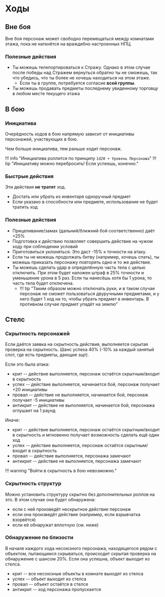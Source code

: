# Ходы

## Вне боя

Вне боя персонаж может свободно перемещаться между комнатами этажа, 
пока не наткнётся на враждебно настроенных НПЦ.

### Полезные действия

+ Ты можешь телепортироваться к Стражу. Однако в этом случае после победы над Стражем вернуться обратно ты не сможешь, так что убедись, что ты более не хочешь находиться на этом этаже. 
    + Если ты в группе, потребуется согласие **всей группы**.
+ Ты можешь продавать предметы последнему увиденному торговцу в любом месте текущего этажа  

## В бою

### Инициатива

Очерёдность ходов в бою напрямую зависит от инициативы персонажей, участвующих в бою.

Чем больше инициатива, тем раньше ходит персонаж.

!!! info "Инициатива роллится по принципу `1d20 + Уровень Персонажа`"
!!! tip "Инициативу можно перебросить! Если успеешь, конечно."

### Быстрые действия

Эти действия **не тратят** ход.

+ Достать или убрать из инвентаря одноручный предмет
+ Если указано в способности или предмете, использование не будет тратить ход

### Полезные действия

+ Прицеливание/замах (дальний/ближний бой соответственно) даёт +25% 
+ Подготовка к действию позволяет совершить действие на чужом ходу при соблюдении условий
+ Приготовиться уклоняться. Это даст -15% к точности на атаку.
+ Если ты не можешь продолжать битву (например, хочешь спать), ты можешь приказать персонажу повторять одно и то же действие.
+ Ты можешь сделать удар в определённую часть тела с целью отключить. При этом будет наложен штраф в 25% точности и уменьшение урона в 5 раз. Если ты нанесёшь хотя бы 1 урона, то часть тела будет отключена.
    + !!! tip "Таким образом можно отключать руки, и в таком случае персонаж не сможет пользоваться двуручными предметами, и у него будет 1 ход на то, чтобы убрать предмет в инвентарь. В противном случае предмет упадёт на землю"

## Стелс

### Скрытность персонажей
Если даётся заявка на скрытность действия, выполняется скрытая проверка на скрытность. Шанс успеха 40% (-10% за каждый занятый слот, где есть предметы, дающие зщт).

Если это была атака:

* крит -- действие выполняется, персонаж остаётся скрытным/входит в скрытность
* успех -- действие выполняется, начинается бой, персонаж получает +20 инициативы
* провал -- действие не выполняется, начинается бой, персонаж получает -5 инициативы
* антикрит -- действие не выполняется, начинается бой, персонажа оглушает на 1 раунд

Иначе:

* крит -- действие выполняется, персонаж остаётся скрытным/входит в скрытность и мгновенно получает возможность сделать ещё один ход
* успех -- действие выполняется, персонаж остаётся скрытным/входит в скрытность
* провал -- действие выполняется, персонажа замечают
* антикрит -- действие не выполняется, персонажа замечают

!!! warning "Войти в скрытность в бою невозможно."

### Скрытность структур
Можно установить структуру скрытно без дополнительных роллов на это. В этом случае она будет обнаружена:

* если с ней произведёт нескрытное действие персонаж
* если она произведёт действие (например, если взрывчатка взорвётся)
* если её обнаружат вплотную (см. ниже)

### Обнаружение по близости
В начале каждого хода несоюзного персонажа, находящегося рядом с объектом, пытающимся скрываться, происходит скрытая проверка на обнаружение с шансом 20%. Если она успешна, объект выходит из стелса.

* крит -- все несоюзные объекты в комнате выходят из стелса
* успех -- объект выходит из стелса
* провал -- объект остаётся в стелсе
* антикрит -- ход персонажа пропускается
